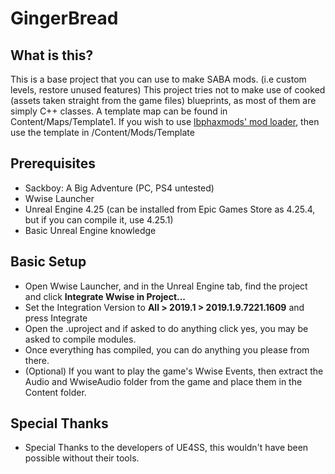 # GingerBread
## What is this?
This is a base project that you can use to make SABA mods. (i.e custom levels, restore unused features) This project tries not to make use of cooked (assets taken straight from the game files) blueprints, as most of them are simply C++ classes. A template map can be found in Content/Maps/Template1. If you wish to use [lbphaxmods' mod loader](https://gamebanana.com/tools/17882), then use the template in /Content/Mods/Template
## Prerequisites
* Sackboy: A Big Adventure (PC, PS4 untested)
* Wwise Launcher
* Unreal Engine 4.25 (can be installed from Epic Games Store as 4.25.4, but if you can compile it, use 4.25.1)
* Basic Unreal Engine knowledge
## Basic Setup 
* Open Wwise Launcher, and in the Unreal Engine tab, find the project and click **Integrate Wwise in Project...**
* Set the Integration Version to **All > 2019.1 > 2019.1.9.7221.1609** and press Integrate
* Open the .uproject and if asked to do anything click yes, you may be asked to compile modules.
* Once everything has compiled, you can do anything you please from there.
* (Optional) If you want to play the game's Wwise Events, then extract the Audio and WwiseAudio folder from the game and place them in the Content folder.
## Special Thanks
* Special Thanks to the developers of UE4SS, this wouldn't have been possible without their tools.

